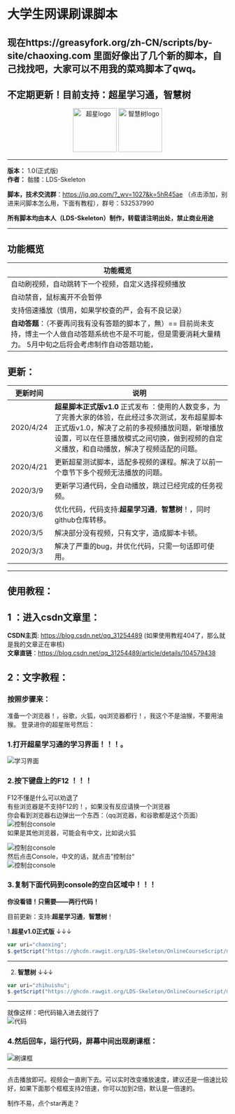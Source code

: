 # 大学生网课刷课脚本
## 现在https://greasyfork.org/zh-CN/scripts/by-site/chaoxing.com 里面好像出了几个新的脚本，自己找找吧，大家可以不用我的菜鸡脚本了qwq。
## 不定期更新！目前支持：超星学习通，智慧树

<div align='center'>
  <img src='http://9.pic.pc6.com/thumb/n331m3a312v813yab22/16f5e42922d0263c_82_82.png' width='100px' alt='超星logo'/>
  <img src='http://pic.5577.com/up/2017-11/201711231055414637.png' width='100px' alt='智慧树logo'/>
</div>

****

__版本：__ 1.0(正式版)    
__作者：__ 骷髅：LDS-Skeleton    

__脚本，技术交流群__：https://jq.qq.com/?_wv=1027&k=5hR45ae （点击添加，别进来问脚本怎么用，下面有教程），群号：532537990   

**所有脚本均由本人（LDS-Skeleton）制作，转载请注明出处，禁止商业用途** 

****

## 功能概览
| 功能概览
| -----
|自动刷视频，自动跳转下一个视频，自定义选择视频播放
|自动禁音，鼠标离开不会暂停
|支持倍速播放（慎用，如果学校查的严，会有不良记录）
| __自动答题__：（不要再问我有没有答题的脚本了，無）== 目前尚未支持，博主一个人做自动答题系统也不是不可能，但是需要消耗大量精力。 5月中旬之后将会考虑制作自动答题功能，
## 更新：

更新时间     | 说明
-------- | -----
2020/4/24| __超星脚本正式版v1.0__ 正式发布 ：使用的人数变多，为了完善大家的体验，在此经过多次测试，发布超星脚本正式版v1.0，解决了之前的多视频播放问题，新增播放设置，可以在任意播放模式之间切换，做到视频的自定义播放，和自动播放，解决了视频适配的问题。
2020/4/21| 更新超星测试脚本，适配多视频的课程。解决了以前一个章节下多个视频无法播放的问题。
2020/3/9| 更新学习通代码，全自动播放，跳过已经完成的任务视频。
2020/3/6  |优化代码，代码支持:**超星学习通**，**智慧树**！，同时github仓库转移。
2020/3/5 |解决部分没有视频，只有文字，造成脚本卡顿。
2020/3/3  | 解决了严重的bug，并优化代码，只需一句话即可使用。

****

## 使用教程：
## 1 ：进入csdn文章里：    
__CSDN主页__: https://blog.csdn.net/qq_31254489  (如果使用教程404了，那么就是我的文章正在审核)    
__文章直链__：https://blog.csdn.net/qq_31254489/article/details/104579438

## 2：文字教程：
### 按照步骤来：

准备一个浏览器！，谷歌，火狐，qq浏览器都行！，我这个不是油猴，不要用油猴。
登录进你的超星账号然后：
### 1.打开超星学习通的学习界面！！！。


![学习界面](https://ghcdn.rawgit.org/LDS-Skeleton/OnlineCourseScript/master/src/stadypage.png)

### 2.按下键盘上的F12 ！！！
F12不懂是什么可以劝退了    
有些浏览器是不支持F12的！，如果没有反应请换一个浏览器    
你会看到浏览器右边弹出一个东西：（qq浏览器，和谷歌都是这个页面）    
![控制台console](https://ghcdn.rawgit.org/LDS-Skeleton/OnlineCourseScript/master/src/console.png)    
如果是其他浏览器，可能会有中文，比如说火狐   

![控制台console](https://ghcdn.rawgit.org/LDS-Skeleton/OnlineCourseScript/master/src/clickconsole.jpg)   
然后点击Console，中文的话，就点击”控制台“   
![控制台console](https://ghcdn.rawgit.org/LDS-Skeleton/OnlineCourseScript/master/src/kzt,jpg)   

### 3.复制下面代码到console的空白区域中！！！

**你没看错！只需要——两行代码！**

目前更新：支持:**超星学习通**，**智慧树**！

1.__超星v1.0正式版__ ↓↓↓
 
```js
var uri="chaoxing";
$.getScript("https://ghcdn.rawgit.org/LDS-Skeleton/OnlineCourseScript/master/"+uri+".js?t="+new Date().getTime());
```
****
2. __智慧树__ ↓↓↓
```js
var uri="zhihuishu";
$.getScript("https://ghcdn.rawgit.org/LDS-Skeleton/OnlineCourseScript/master/"+uri+".js?t="+new Date().getTime());
```


****
就像这样：吧代码输入进去就行了    
![代码](https://ghcdn.rawgit.org/LDS-Skeleton/OnlineCourseScript/master/src/code.png)

### 4.然后回车，运行代码，屏幕中间出现刷课框：
![刷课框](https://ghcdn.rawgit.org/LDS-Skeleton/OnlineCourseScript/master/src/result.png)    
****
点击播放即可。视频会一直刷下去。可以实时改变播放速度，建议还是一倍速比较好，如果下面那个框框支持2倍速，你可以加到2倍，默认是一倍速的。

制作不易，点个star再走？
